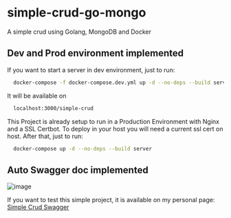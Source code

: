 # simple-crud-go-mongo
A simple crud using Golang, MongoDB and Docker

## Dev and Prod environment implemented
If you want to start a server in dev environment, just to run:
```bash 
  docker-compose -f docker-compose.dev.yml up -d --no-deps --build server
```
It will be available on
```bash
  localhost:3000/simple-crud
```

This Project is already setup to run in a Production Environment with Nginx and a SSL Certbot. To deploy in your host you will need a current ssl cert on host.
After that, just to run:
```bash 
  docker-compose up -d --no-deps --build server
```

## Auto Swagger doc implemented
![image](https://user-images.githubusercontent.com/53406077/120241927-246dcf00-c23a-11eb-8cf9-90f642e5f17b.png)

If you want to test this simple project, it is available on my personal page: [Simple Crud Swagger](https://ogustavobelo.com/simple-crud/swagger/index.html)

